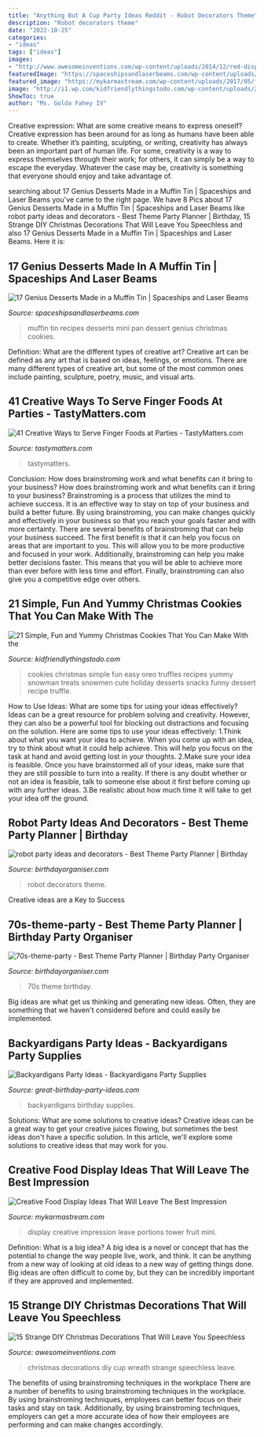 ```yaml
---
title: "Anything But A Cup Party Ideas Reddit - Robot Decorators Theme"
description: "Robot decorators theme"
date: "2022-10-25"
categories:
- "ideas"
tags: ["ideas"]
images:
- "http://www.awesomeinventions.com/wp-content/uploads/2014/12/red-disposable-cup-wreath.jpg"
featuredImage: "https://spaceshipsandlaserbeams.com/wp-content/uploads/2015/09/muffin-tin-dessert-recipes.jpg"
featured_image: "https://mykarmastream.com/wp-content/uploads/2017/05/food-display-ideas-10.jpg"
image: "http://i1.wp.com/kidfriendlythingstodo.com/wp-content/uploads/2016/11/cookies-1.jpg"
ShowToc: true
author: "Ms. Golda Fahey IV"
---
```



Creative expression: What are some creative means to express oneself?
Creative expression has been around for as long as humans have been able to create. Whether it’s painting, sculpting, or writing, creativity has always been an important part of human life. For some, creativity is a way to express themselves through their work; for others, it can simply be a way to escape the everyday. Whatever the case may be, creativity is something that everyone should enjoy and take advantage of.

	

		
searching about 17 Genius Desserts Made in a Muffin Tin | Spaceships and Laser Beams you've came to the right page. We have 8 Pics about 17 Genius Desserts Made in a Muffin Tin | Spaceships and Laser Beams like robot party ideas and decorators - Best Theme Party Planner | Birthday, 15 Strange DIY Christmas Decorations That Will Leave You Speechless and also 17 Genius Desserts Made in a Muffin Tin | Spaceships and Laser Beams. Here it is:
		
    
## 17 Genius Desserts Made In A Muffin Tin | Spaceships And Laser Beams

<img loading=lazy src="https://spaceshipsandlaserbeams.com/wp-content/uploads/2015/09/muffin-tin-dessert-recipes.jpg" onerror="this.onerror=null;this.src='https://tse2.mm.bing.net/th?id=OIP.d7xvdlgXehGsHxWM8xaMGAHaLH&amp;pid=15.1';" alt="17 Genius Desserts Made in a Muffin Tin | Spaceships and Laser Beams">

_Source: spaceshipsandlaserbeams.com_

>muffin tin recipes desserts mini pan dessert genius christmas cookies. 

	

Definition: What are the different types of creative art?
Creative art can be defined as any art that is based on ideas, feelings, or emotions. There are many different types of creative art, but some of the most common ones include painting, sculpture, poetry, music, and visual arts.

    
## 41 Creative Ways To Serve Finger Foods At Parties - TastyMatters.com

<img loading=lazy src="https://www.tastymatters.com/wp-content/uploads/2017/02/Creative-Ways-to-Serve-Finger-Foods-1c.jpg" onerror="this.onerror=null;this.src='https://tse1.mm.bing.net/th?id=OIP.fPStN3tgkiyD-VJKZDkB5QHaKD&amp;pid=15.1';" alt="41 Creative Ways to Serve Finger Foods at Parties - TastyMatters.com">

_Source: tastymatters.com_

>tastymatters. 

	

Conclusion: How does brainstroming work and what benefits can it bring to your business?
How does brainstroming work and what benefits can it bring to your business? Brainstroming is a process that utilizes the mind to achieve success. It is an effective way to stay on top of your business and build a better future. By using brainstroming, you can make changes quickly and effectively in your business so that you reach your goals faster and with more certainty. There are several benefits of brainstroming that can help your business succeed. The first benefit is that it can help you focus on areas that are important to you. This will allow you to be more productive and focused in your work. Additionally, brainstroming can help you make better decisions faster. This means that you will be able to achieve more than ever before with less time and effort. Finally, brainstroming can also give you a competitive edge over others.

    
## 21 Simple, Fun And Yummy Christmas Cookies That You Can Make With The

<img loading=lazy src="http://i1.wp.com/kidfriendlythingstodo.com/wp-content/uploads/2016/11/cookies-1.jpg" onerror="this.onerror=null;this.src='https://tse2.mm.bing.net/th?id=OIP.rZWhng_dl2pHfea2l3AV-gHaKW&amp;pid=15.1';" alt="21 Simple, Fun and Yummy Christmas Cookies That You Can Make With the">

_Source: kidfriendlythingstodo.com_

>cookies christmas simple fun easy oreo truffles recipes yummy snowman treats snowmen cute holiday desserts snacks funny dessert recipe truffle. 

	

How to Use Ideas: What are some tips for using your ideas effectively?
Ideas can be a great resource for problem solving and creativity. However, they can also be a powerful tool for blocking out distractions and focusing on the solution. Here are some tips to use your ideas effectively:
1.Think about what you want your idea to achieve. When you come up with an idea, try to think about what it could help achieve. This will help you focus on the task at hand and avoid getting lost in your thoughts.
2.Make sure your idea is feasible. Once you have brainstormed all of your ideas, make sure that they are still possible to turn into a reality. If there is any doubt whether or not an idea is feasible, talk to someone else about it first before coming up with any further ideas.
3.Be realistic about how much time it will take to get your idea off the ground.

    
## Robot Party Ideas And Decorators - Best Theme Party Planner | Birthday

<img loading=lazy src="http://birthdayorganiser.com/wp-content/uploads/2018/09/robot-party-ideas.jpg" onerror="this.onerror=null;this.src='https://tse4.mm.bing.net/th?id=OIP.-CaBjnsSKQOBwHNPJY5LXgHaKX&amp;pid=15.1';" alt="robot party ideas and decorators - Best Theme Party Planner | Birthday">

_Source: birthdayorganiser.com_

>robot decorators theme. 

	

Creative ideas are a Key to Success

    
## 70s-theme-party - Best Theme Party Planner | Birthday Party Organiser

<img loading=lazy src="http://www.birthdayorganiser.com/wp-content/uploads/2017/04/70s-theme-party.jpg" onerror="this.onerror=null;this.src='https://tse1.mm.bing.net/th?id=OIP.YcLYiqgeulk-2St8BW2M8QHaHa&amp;pid=15.1';" alt="70s-theme-party - Best Theme Party Planner | Birthday Party Organiser">

_Source: birthdayorganiser.com_

>70s theme birthday. 

	

Big ideas are what get us thinking and generating new ideas. Often, they are something that we haven't considered before and could easily be implemented.

    
## Backyardigans Party Ideas - Backyardigans Party Supplies

<img loading=lazy src="https://www.great-birthday-party-ideas.com/images/backyardigans-party.jpg" onerror="this.onerror=null;this.src='https://tse2.mm.bing.net/th?id=OIP.-DuYDpVhtnH66xGSkvL7bQHaHa&amp;pid=15.1';" alt="Backyardigans Party Ideas - Backyardigans Party Supplies">

_Source: great-birthday-party-ideas.com_

>backyardigans birthday supplies. 

	

Solutions: What are some solutions to creative ideas?
Creative ideas can be a great way to get your creative juices flowing, but sometimes the best ideas don't have a specific solution. In this article, we'll explore some solutions to creative ideas that may work for you.

    
## Creative Food Display Ideas That Will Leave The Best Impression

<img loading=lazy src="https://mykarmastream.com/wp-content/uploads/2017/05/food-display-ideas-10.jpg" onerror="this.onerror=null;this.src='https://tse1.mm.bing.net/th?id=OIP.-Xty1GuYSW2RJzsntdxx7QHaKA&amp;pid=15.1';" alt="Creative Food Display Ideas That Will Leave The Best Impression">

_Source: mykarmastream.com_

>display creative impression leave portions tower fruit mini. 

	

Definition: What is a big idea?
A big idea is a novel or concept that has the potential to change the way people live, work, and think. It can be anything from a new way of looking at old ideas to a new way of getting things done. Big ideas are often difficult to come by, but they can be incredibly important if they are approved and implemented.

    
## 15 Strange DIY Christmas Decorations That Will Leave You Speechless

<img loading=lazy src="http://www.awesomeinventions.com/wp-content/uploads/2014/12/red-disposable-cup-wreath.jpg" onerror="this.onerror=null;this.src='https://tse2.mm.bing.net/th?id=OIP.MUBqqCMrjxeIZEYd2UEfUwHaJ6&amp;pid=15.1';" alt="15 Strange DIY Christmas Decorations That Will Leave You Speechless">

_Source: awesomeinventions.com_

>christmas decorations diy cup wreath strange speechless leave. 

	

The benefits of using brainstroming techniques in the workplace
There are a number of benefits to using brainstroming techniques in the workplace. By using brainstroming techniques, employees can better focus on their tasks and stay on task. Additionally, by using brainstroming techniques, employers can get a more accurate idea of how their employees are performing and can make changes accordingly.


